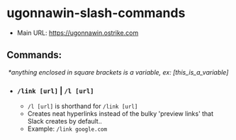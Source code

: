 # ugonnawin-slash-commands

 - Main URL: https://ugonnawin.ostrike.com

## Commands:

<p align="center">
 <i>*anything enclosed in square brackets is a variable, ex: [this_is_a_variable]</i>
</p>

 - ### `/link [url]` | `/l [url]`
   - `/l [url]` is shorthand for `/link [url]`
   - Creates neat hyperlinks instead of the bulky 'preview links' that Slack creates by default..
   - Example: `/link google.com`
